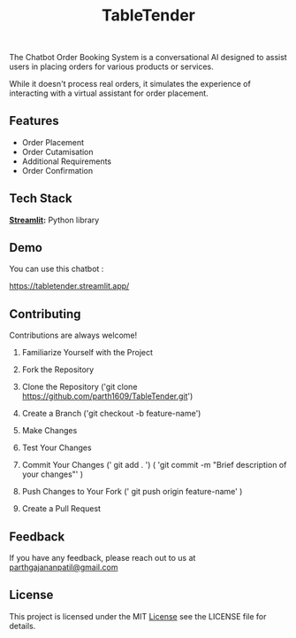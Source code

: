 
  <h1 align="center" >TableTender</h1> <br> 


The Chatbot Order Booking System is a conversational AI designed to assist users in placing orders for various products or services. 

While it doesn't process real orders, it simulates the experience of interacting with a virtual assistant for order placement.


## Features

- Order Placement 
- Order Cutamisation
- Additional Requirements 
- Order Confirmation


## Tech Stack

**[Streamlit](https://streamlit.io/):** Python library 


## Demo

You can use this chatbot :

https://tabletender.streamlit.app/



## Contributing

Contributions are always welcome!


 1. Familiarize Yourself with the Project
 2. Fork the Repository
 3. Clone the Repository
    ('git clone https://github.com/parth1609/TableTender.git')
 4. Create a Branch 
 ('git checkout -b feature-name') 
 
 5. Make Changes
 6. Test Your Changes
 7. Commit Your Changes 
    (' git add . ')
    ( 'git commit -m "Brief description of your changes"' )
 8. Push Changes to Your Fork
    (' git push origin feature-name' )
 9. Create a Pull Request
## Feedback

If you have any feedback, please reach out to us at parthgajananpatil@gmail.com




## License

This project is licensed under the MIT [License](https://choosealicense.com/licenses/mit/)
see the LICENSE file for details.



